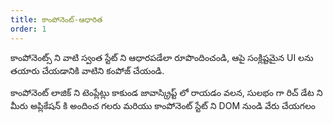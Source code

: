 ```yaml
---
title: కాంపోనెంట్-ఆధారిత
order: 1
---
```


కాంపోనెంట్స్ ని వాటి స్వంత స్టేట్ ని ఆధారపడేలా రూపొందించండి, ఆపై సంక్లిష్టమైన UI లను తయారు చేయడానికి వాటిని కంపోజ్ చేయండి.

కాంపోనెంట్ లాజిక్‌ ని టెంప్లేట్లు కాకుండ జావాస్క్రిప్ట్ లో రాయడం వలన, సులభం గా రిచ్ డేట ని మీరు అప్లికేషన్‌ కి అందించ గలరు మరియు కాంపోనెంట్ స్టేట్ ని DOM నుండి వేరు చేయగలం
